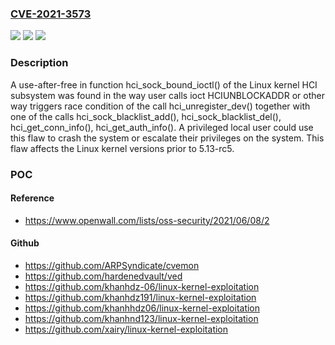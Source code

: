### [CVE-2021-3573](https://cve.mitre.org/cgi-bin/cvename.cgi?name=CVE-2021-3573)
![](https://img.shields.io/static/v1?label=Product&message=kernel&color=blue)
![](https://img.shields.io/static/v1?label=Version&message=n%2Fa&color=blue)
![](https://img.shields.io/static/v1?label=Vulnerability&message=CWE-362-%3ECWE-416&color=brighgreen)

### Description

A use-after-free in function hci_sock_bound_ioctl() of the Linux kernel HCI subsystem was found in the way user calls ioct HCIUNBLOCKADDR or other way triggers race condition of the call hci_unregister_dev() together with one of the calls hci_sock_blacklist_add(), hci_sock_blacklist_del(), hci_get_conn_info(), hci_get_auth_info(). A privileged local user could use this flaw to crash the system or escalate their privileges on the system. This flaw affects the Linux kernel versions prior to 5.13-rc5.

### POC

#### Reference
- https://www.openwall.com/lists/oss-security/2021/06/08/2

#### Github
- https://github.com/ARPSyndicate/cvemon
- https://github.com/hardenedvault/ved
- https://github.com/khanhdz-06/linux-kernel-exploitation
- https://github.com/khanhdz191/linux-kernel-exploitation
- https://github.com/khanhhdz06/linux-kernel-exploitation
- https://github.com/khanhnd123/linux-kernel-exploitation
- https://github.com/xairy/linux-kernel-exploitation

